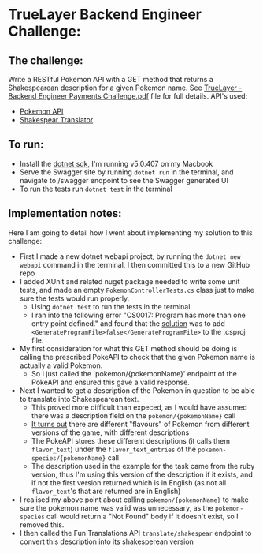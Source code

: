 # TrueLayer Backend Engineer Challenge:

## The challenge:
Write a RESTful Pokemon API with a GET method that returns a Shakespearean description for a given Pokemon name.
See [TrueLayer - Backend Engineer Payments Challenge.pdf](https://github.com/adamfriswell/TrueLayerBackendEngineerChallenge/blob/master/TrueLayer%20-%20Backend%20Engineer%20Payments%20Challenge.pdf) file for full details.
API's used:
* [Pokemon API](https://pokeapi.co/)
* [Shakespear Translator](https://funtranslations.com/api/shakespeare)

## To run:
* Install the [dotnet sdk](https://dotnet.microsoft.com/en-us/download), I'm running v5.0.407 on my Macbook
* Serve the Swagger site by running `dotnet run` in the terminal, and navigate to /swagger endpoint to see the Swagger generated UI
* To run the tests run `dotnet test` in the terminal

## Implementation notes:
Here I am going to detail how I went about implementing my solution to this challenge:
* First I made a new dotnet webapi project, by running the `dotnet new webapi` command in the terminal, I then committed this to a new GitHub repo
* I added XUnit and related nuget package needed to write some unit tests, and made an empty `PokemonControllerTests.cs` class just to make sure the tests would run properly.
    * Using `dotnet test` to run the tests in the terminal.
    * I ran into the following error "CS0017: Program has more than one entry point defined." and found that the [solution](https://stackoverflow.com/questions/11747761/i-added-a-new-class-to-my-project-and-got-an-error-saying-program-main-has-mo) was to add `<GenerateProgramFile>false</GenerateProgramFile>` to the .csproj file.
* My first consideration for what this GET method should be doing is calling the prescribed PokeAPI to check that the given Pokemon name is actually a valid Pokemon. 
    * So I just called the `pokemon/{pokemonName}' endpoint of the PokeAPI and ensured this gave a valid response.
* Next I wanted to get a description of the Pokemon in question to be able to translate into Shakespearean text.
    * This proved more difficult than expeced, as I would have assumed there was a description field on the `pokemon/{pokemonName}` call
    * [It turns out](https://github.com/PokeAPI/pokeapi/issues/107) there are different "flavours" of Pokemon from different versions of the game, with different descriptions
    * The PokeAPI stores these different descriptions (it calls them `flavor_text`) under the `flavor_text_entries` of the `pokemon-species/{pokemonName}` call
    * The description used in the example for the task came from the ruby version, thus I'm using this version of the description if it exists, and if not the first version returned which is in English (as not all `flavor_text`'s that are returned are in English)
* I realised my above point about calling `pokemon/{pokemonName}` to make sure the pokemon name was valid was unnecessary, as the `pokemon-species` call would return a "Not Found" body if it doesn't exist, so I removed this.
* I then called the Fun Translations API `translate/shakespear` endpoint to convert this description into its shakesperean version
